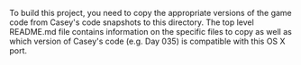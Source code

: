 To build this project, you need to copy the appropriate
versions of the game code from Casey's
code snapshots to this directory. The top level
README.md file contains information on the specific
files to copy as well as which version of
Casey's code (e.g. Day 035) is compatible with this
OS X port.



